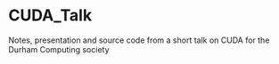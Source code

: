 CUDA_Talk
=========

Notes, presentation and source code from a short talk on CUDA for the Durham Computing society
